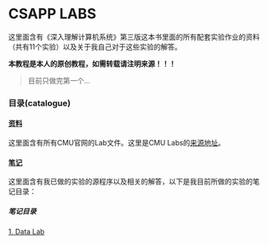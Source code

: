 # CSAPP LABS

这里面含有《深入理解计算机系统》第三版这本书里面的所有配套实验作业的资料（共有11个实验）以及关于我自己对于这些实验的解答。

**本教程是本人的原创教程，如需转载请注明来源！！！**

> 目前只做完第一个...

### 目录(catalogue)

#### [资料](./原始资料)

这里面含有所有CMU官网的Lab文件。这里是CMU Labs的[来源地址](http://csapp.cs.cmu.edu/3e/labs.html)。

#### [笔记](./笔记)

这里面含有我已做的实验的源程序以及相关的解答，以下是我目前所做的实验的笔记目录：

##### 笔记目录

[1. Data Lab](笔记/1_Data%20Lab)